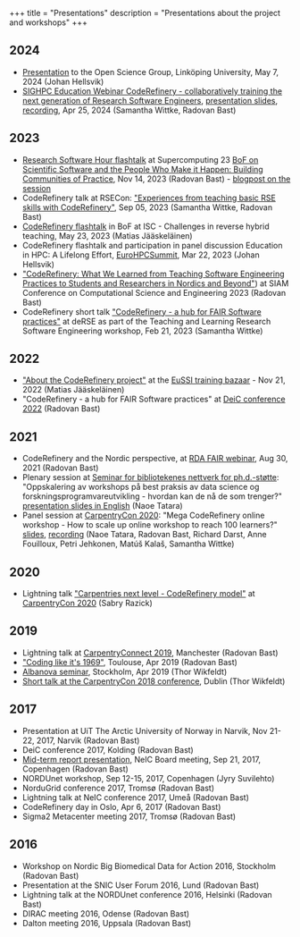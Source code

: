 +++
title = "Presentations"
description = "Presentations about the project and workshops"
+++

## 2024

- [Presentation](https://cicero.xyz/v3/remark/0.14.0/github.com/coderefinery/presentations/main/2024-liu-org.md/)
  to the Open Science Group, Linköping University, May 7, 2024 (Johan Hellsvik)
- [SIGHPC Education Webinar CodeRefinery - collaboratively training the next generation of Research Software Engineers](https://sighpceducation.acm.org/events/code_refinery/),
  [presentation slides](https://zenodo.org/records/11065411),
  [recording](https://youtu.be/q4WXp89SSQI),
  Apr 25, 2024 (Samantha Wittke, Radovan Bast)


## 2023

- [Research Software Hour flashtalk](https://zenodo.org/records/10126375) at Supercomputing 23
  [BoF on Scientific Software and the People Who Make it Happen: Building Communities of Practice](https://betterscientificsoftware.github.io/swe-cse-bof/2023-11-sc23-bof/),
  Nov 14, 2023 (Radovan Bast) - [blogpost on the session](https://bssw.io/blog_posts/reflecting-on-our-community-the-sc23-bof-on-scientific-software-and-the-people-who-make-it-happen-building-communities-of-practice)
- CodeRefinery talk at RSECon:
  ["Experiences from teaching basic RSE skills with CodeRefinery"](https://zenodo.org/records/8317155), Sep 05, 2023 (Samantha Wittke, Radovan Bast)
- [CodeRefinery flashtalk](https://cicero.xyz/v3/remark/0.14.0/github.com/coderefinery/presentations/main/2023-ISC-lightning_WS-challenges.md/)
  in BoF at ISC - Challenges in reverse hybrid teaching, May 23, 2023 (Matias Jääskeläinen)
- CodeRefinery flashtalk and participation in panel discussion Education in HPC: A Lifelong Effort,
  [EuroHPCSummit](https://www.eurohpcsummit.eu/), Mar 22, 2023 (Johan Hellsvik)
- ["CodeRefinery: What We Learned from Teaching Software Engineering Practices to Students and Researchers in Nordics and Beyond"](https://doi.org/10.6084/m9.figshare.22191292.v1))
  at SIAM Conference on Computational Science and Engineering 2023 (Radovan Bast)
- CodeRefinery short talk
  ["CodeRefinery - a hub for FAIR Software practices"](https://cicero.xyz/v3/remark/0.14.0/github.com/coderefinery/presentations/main/2023-derse.md/)
  at deRSE as part of the Teaching and Learning Research Software Engineering workshop, Feb 21, 2023 (Samantha Wittke)


## 2022

- ["About the CodeRefinery project"](https://doi.org/10.5446/60140) at the
  [EuSSI training bazaar](https://eussi.org/bazaar/) - Nov 21, 2022 (Matias Jääskeläinen)
- "CodeRefinery - a hub for FAIR Software practices" at
  [DeiC conference 2022](https://www.deic.dk/en/conference/2022/program-day-1) (Radovan Bast)


## 2021

- CodeRefinery and the Nordic perspective, at
  [RDA FAIR webinar](https://rda-software-webinar.readthedocs.io/), Aug 30, 2021 (Radovan Bast)
- Plenary session at
  [Seminar for bibliotekenes nettverk for ph.d.-støtte](https://www.phdontrack.net/nettverk/seminar/2021/program_final.pdf):
  "Oppskalering av workshops på best praksis av data science og forskningsprogramvareutvikling - hvordan kan de nå de som trenger?"
  [presentation slides in English](https://www.phdontrack.net/nettverk/seminar/2021/tatara.pdf)
  (Naoe Tatara)
- Panel session at [CarpentryCon 2020](https://2020.carpentrycon.org/schedule/#session-32):
  "Mega CodeRefinery online workshop - How to scale up online workshop to reach 100 learners?"
  [slides](https://cicero.xyz/v3/remark/0.14.0/github.com/coderefinery/carpentrycon-2020/master/slides.md/),
  [recording](https://www.youtube.com/watch?v=r-5RsQqNInY)
  (Naoe Tatara, Radovan Bast, Richard Darst, Anne Fouilloux, Petri Jehkonen, Matúš Kalaš, Samantha Wittke)


## 2020

- Lightning talk ["Carpentries next level - CodeRefinery model"](https://sabryr.github.io/HPC-Carpentry-talk/)
  at [CarpentryCon 2020](https://2020.carpentrycon.org/schedule/) (Sabry Razick)


## 2019

- Lightning talk at [CarpentryConnect 2019](https://software.ac.uk/ccmcr19/programme/posters-lightning-talks), Manchester (Radovan Bast)
- ["Coding like it's 1969"](https://cicero.xyz/v3/remark/0.14.0/github.com/bast/talk-coding-like-1969/master/talk.md/),
  Toulouse, Apr 2019 (Radovan Bast)
- [Albanova seminar](http://cicero.xyz/v2/remark/github/wikfeldt/longtalk-coderefinery/master/talk.md/),
  Stockholm, Apr 2019 (Thor Wikfeldt)
- [Short talk at the CarpentryCon 2018 conference](http://cicero.xyz/v2/remark/github/wikfeldt/shorttalk-coderefinery/master/talk.md/),
  Dublin (Thor Wikfeldt)


## 2017

- Presentation at UiT The Arctic University of Norway in Narvik, Nov 21-22, 2017, Narvik (Radovan Bast)
- DeiC conference 2017, Kolding (Radovan Bast)
- [Mid-term report presentation](https://cicero.xyz/v3/remark/0.14.0/github.com/coderefinery/reports/main/mid-term.md/),
  NeIC Board meeting, Sep 21, 2017, Copenhagen (Radovan Bast)
- NORDUnet workshop, Sep 12-15, 2017, Copenhagen (Jyry Suvilehto)
- NorduGrid conference 2017, Tromsø (Radovan Bast)
- Lightning talk at NeIC conference 2017, Umeå (Radovan Bast)
- CodeRefinery day in Oslo, Apr 6, 2017 (Radovan Bast)
- Sigma2 Metacenter meeting 2017, Tromsø (Radovan Bast)


## 2016

- Workshop on Nordic Big Biomedical Data for Action 2016, Stockholm (Radovan Bast)
- Presentation at the SNIC User Forum 2016, Lund (Radovan Bast)
- Lightning talk at the NORDUnet conference 2016, Helsinki (Radovan Bast)
- DIRAC meeting 2016, Odense (Radovan Bast)
- Dalton meeting 2016, Uppsala (Radovan Bast)
